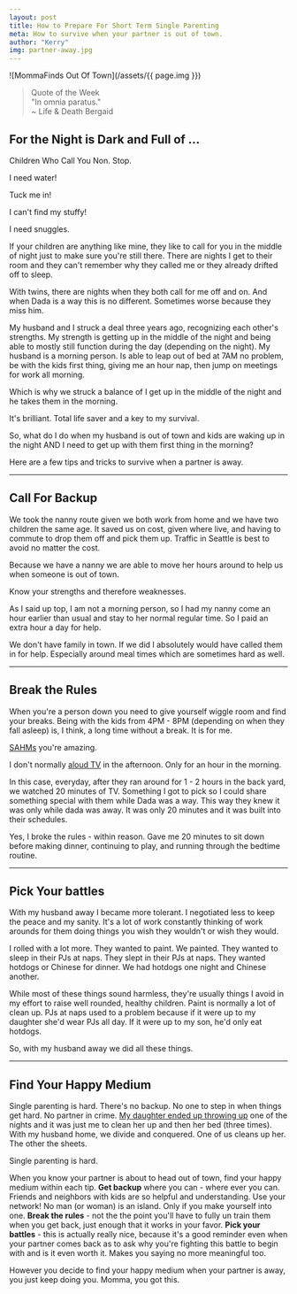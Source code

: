 ```yaml
---
layout: post
title: How to Prepare For Short Term Single Parenting
meta: How to survive when your partner is out of town.
author: "Kerry"
img: partner-away.jpg
---
```


![MommaFinds Out Of Town](/assets/{{ page.img }})

> Quote of the Week <br> "In omnia paratus."<br>~ Life &amp; Death Bergaid

## For the Night is Dark and Full of ...

Children Who Call You Non. Stop.

I need water!

Tuck me in!

I can't find my stuffy!

I need snuggles.

If your children are anything like mine, they like to call for you in the middle of night just to make sure you're still there. There are nights I get to their room and they can't remember why they called me or they already drifted off to sleep.

With twins, there are nights when they both call for me off and on. And when Dada is a way this is no different. Sometimes worse because they miss him.

My husband and I struck a deal three years ago, recognizing each other's strengths. My strength is getting up in the middle of the night and being able to mostly still function during the day (depending on the night). My husband is a morning person. Is able to leap out of bed at 7AM no problem, be with the kids first thing, giving me an hour nap, then jump on meetings for work all morning.

Which is why we struck a balance of I get up in the middle of the night and he takes them in the morning.

It's brilliant. Total life saver and a key to my survival.

So, what do I do when my husband is out of town and kids are waking up in the night AND I need to get up with them first thing in the morning?

Here are a few tips and tricks to survive when a partner is away.

---

## Call For Backup

We took the nanny route given we both work from home and we have two children the same age. It saved us on cost, given where live, and having to commute to drop them off and pick them up. Traffic in Seattle is best to avoid no matter the cost.

Because we have a nanny we are able to move her hours around to help us when someone is out of town.

Know your strengths and therefore weaknesses.

As I said up top, I am not a morning person, so I had my nanny come an hour earlier than usual and stay to her normal regular time. So I paid an extra hour a day for help.

We don't have family in town. If we did I absolutely would have called them in for help. Especially around meal times which are sometimes hard as well.

---

## Break the Rules

When you're a person down you need to give yourself wiggle room and find your breaks. Being with the kids from 4PM - 8PM (depending on when they fall asleep) is, I think, a long time without a break. It is for me.

[SAHMs](http://www.mommafinds.com/2018/09/09/work-sahm/) you're amazing.

I don't normally [aloud TV](http://www.mommafinds.com/2018/06/24/screen-time-babies/) in the afternoon. Only for an hour in the morning.

In this case, everyday, after they ran around for 1 - 2 hours in the back yard, we watched 20 minutes of TV. Something I got to pick so I could share something special with them while Dada was a way. This way they knew it was only while dada was away. It was only 20 minutes and it was built into their schedules.

Yes, I broke the rules - within reason. Gave me 20 minutes to sit down before making dinner, continuing to play, and running through the bedtime routine.

---

## Pick Your battles

With my husband away I became more tolerant. I negotiated less to keep the peace and my sanity. It's a lot of work constantly thinking of work arounds for them doing things you wish they wouldn't or wish they would.

I rolled with a lot more. They wanted to paint. We painted. They wanted to sleep in their PJs at naps. They slept in their PJs at naps. They wanted hotdogs or Chinese for dinner. We had hotdogs one night and Chinese another.

While most of these things sound harmless, they're usually things I avoid in my effort to raise well rounded, healthy children. Paint is normally a lot of clean up. PJs at naps used to a problem because if it were up to my daughter she'd wear PJs all day. If it were up to my son, he'd only eat hotdogs.

So, with my husband away we did all these things.

---

## Find Your Happy Medium

Single parenting is hard. There's no backup. No one to step in when things get hard. No partner in crime. [My daughter ended up throwing up](/2019/05/11/what-to-do-baby-sick/) one of the nights and it was just me to clean her up and then her bed (three times). With my husband home, we divide and conquered. One of us cleans up her. The other the sheets.

Single parenting is hard.

When you know your partner is about to head out of town, find your happy medium within each tip. **Get backup** where you can - where ever you can. Friends and neighbors with kids are so helpful and understanding. Use your network! No man (or woman) is an island. Only if you make yourself into one. **Break the rules** - not the the point you'll have to fully un train them when you get back, just enough that it works in your favor. **Pick your battles** - this is actually really nice, because it's a good reminder even when your partner comes back as to ask why you're fighting this battle to begin with and is it even worth it. Makes you saying no more meaningful too.

However you decide to find your happy medium when your partner is away, you just keep doing you. Momma, you got this.
